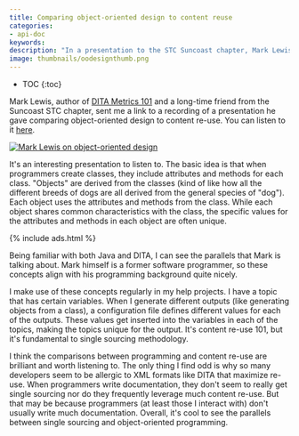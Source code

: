 ```yaml
---
title: Comparing object-oriented design to content reuse
categories:
- api-doc
keywords:
description: "In a presentation to the STC Suncoast chapter, Mark Lewis compares object-oriented design to content re-use. It's an apt comparison that helps illustrate the parallels between programming and single sourcing."
image: thumbnails/oodesignthumb.png
---
```


* TOC
{:toc}

Mark Lewis, author of [DITA Metrics 101](http://www.rockley.com/DITAMetrics101/AboutTheAuthor.html) and a long-time friend from the Suncoast STC chapter, sent me a link to a recording of a presentation he gave comparing object-oriented design to content re-use. You can listen to it [here](https://www.linkedin.com/pulse/alignment-understanding-objects-mark-lewis).

<a href="https://www.linkedin.com/pulse/alignment-understanding-objects-mark-lewis"><img src="{{site.media}}/lewisood.png" alt="Mark Lewis on object-oriented design" /></a>

It's an interesting presentation to listen to. The basic idea is that when programmers create classes, they include attributes and methods for each class. "Objects" are derived from the classes (kind of like how all the different breeds of dogs are all derived from the general species of "dog"). Each object uses the attributes and methods from the class. While each object shares common characteristics with the class, the specific values for the attributes and methods in each object are often unique.

{% include ads.html %}

Being familiar with both Java and DITA, I can see the parallels that Mark is talking about. Mark himself is a former software programmer, so these concepts align with his programming background quite nicely.

I make use of these concepts regularly in my help projects. I have a topic that has certain variables. When I generate different outputs (like generating objects from a class), a configuration file defines different values for each of the outputs. These values get inserted into the variables in each of the topics, making the topics unique for the output. It's content re-use 101, but it's fundamental to single sourcing methodology.

I think the comparisons between programming and content re-use are brilliant and worth listening to. The only thing I find odd is why so many developers seem to be allergic to XML formats like DITA that maximize re-use. When programmers write documentation, they don't seem to really get single sourcing nor do they frequently leverage much content re-use. But that may be because programmers (at least those I interact with) don't usually write much documentation. Overall, it's cool to see the parallels between single sourcing and object-oriented programming.
